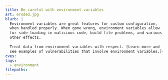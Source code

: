 ```yaml
---
title: Be careful with environment variables
art: eroded.jpg
blurb: |
  Environment variables are great features for custom configuration,
  when handled properly. When gone wrong, environment variables allow
  for side-loading in malicious code, build file problems, and various
  other effects.
  
  Treat data from environment variables with respect. [Learn more and
  see examples of vulnerabilities that involve environment variables.](/tags/environment)
cves:
tags:
  - environment
filepaths:
---
```


